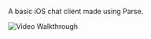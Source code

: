 A basic iOS chat client made using Parse.

<img src='http://i.imgur.com/TaqegOp.gif' title='Video Walkthrough' width='' alt='Video Walkthrough' />